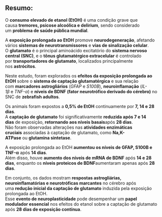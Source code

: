 ## Resumo:  
  
O **consumo elevado de etanol (EtOH)** é uma condição grave que causa **tremores, psicose alcoólica e delirium**, sendo considerado um **problema de saúde pública mundial**.

A **exposição prolongada ao EtOH** promove **neurodegeneração**, afetando vários **sistemas de neurotransmissores** e **vias de sinalização celular**.  
O **glutamato** é o principal aminoácido excitatório do **sistema nervoso central (SNC)**, e o **tônus glutamatérgico extracelular** é controlado por **transportadores de glutamato**, localizados principalmente nos **astrócitos**.

Neste estudo, foram explorados os **efeitos da exposição prolongada ao EtOH** sobre o **sistema de captação glutamatérgica** e sua relação com **marcadores astrogliários** (_GFAP_ e _S100B_), **neuroinflamação** (_IL-1β_ e _TNF-α_) e **níveis de BDNF (fator neurotrófico derivado do cérebro)** no SNC de **zebrafish adultos**.

Os animais foram expostos a **0,5% de EtOH** continuamente por **7, 14 e 28 dias**.  
A **captação de glutamato** foi significativamente **reduzida após 7 e 14 dias** de exposição, **retornando aos níveis basais**após **28 dias**.  
Não foram observadas alterações nas **atividades enzimáticas cruciais** associadas à captação de glutamato, como **Na,K-ATPase** ou **glutamina sintetase**.

A exposição prolongada ao EtOH **aumentou os níveis de GFAP, S100B e TNF-α** após **14 dias**.  
Além disso, houve **aumento dos níveis de mRNA de BDNF** após **14 e 28 dias**, enquanto os **níveis proteicos de BDNF**aumentaram apenas após **28 dias**.

Em conjunto, os dados mostram **respostas astrogliárias, neuroinflamatórias e neurotróficas marcantes** no cérebro após uma **redução inicial da captação de glutamato** induzida pela exposição prolongada ao EtOH.  
Esse **evento de neuroplasticidade** pode desempenhar um **papel modulador essencial** nos efeitos do etanol sobre a captação de glutamato após **28 dias de exposição contínua**.